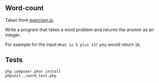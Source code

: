 ## Word-count

Taken from [exercism.io](http://exercism.io).

Write a program that takes a word problem and returns the answer as an integer.

For example for the input `What is 5 plus 13?` you would return `18`.

## Tests

~~~
php composer.phar install
phpunit ./word_test.php
~~~
